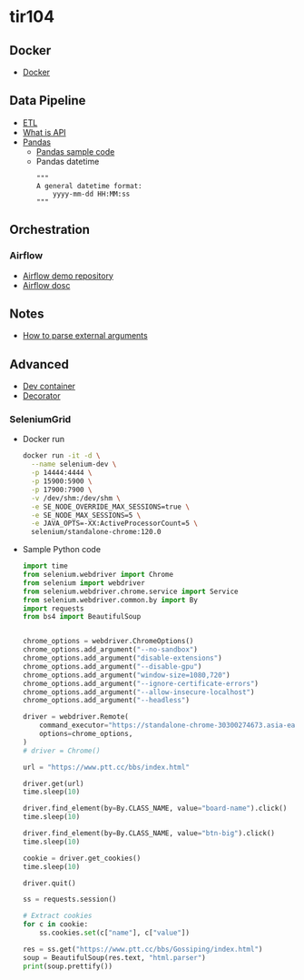 # tir104

## Docker
- [Docker](https://docs.uuboyscy.dev/docs/category/docker-tutorial)

## Data Pipeline
- [ETL](https://docs.uuboyscy.dev/docs/Data%20Pipeline/What%20is%20ETL)
- [What is API](https://docs.uuboyscy.dev/docs/intro)
- [Pandas](https://docs.uuboyscy.dev/docs/category/pandas-tutorial)
  - [Pandas sample code](https://github.com/uuboyscy/course-datamining/blob/master/module_05_Pandas_introduction/00_pandas.ipynb)
  - Pandas datetime
    ```
    """
    A general datetime format:
        yyyy-mm-dd HH:MM:ss
    """
    ```
## Orchestration
### Airflow
  - [Airflow demo repository](https://github.com/uuboyscy/airflow-demo)
  - [Airflow dosc](https://docs.uuboyscy.dev/docs/Orchestration/AirFlow/)

## Notes
  - [How to parse external arguments](https://github.com/uuboyscy/tir104/blob/main/airflow-demo/utils/parse_external_arg.py)

## Advanced
- [Dev container](https://github.com/uuboyscy/demo-devcontainer)
- [Decorator](https://github.com/uuboyscy/pycontw-2024-decorators/blob/main/PyConTW%20-%202024-PyConTW-decorators.ipynb)

### SeleniumGrid
  - Docker run
    ```bash
    docker run -it -d \
      --name selenium-dev \
      -p 14444:4444 \
      -p 15900:5900 \
      -p 17900:7900 \
      -v /dev/shm:/dev/shm \
      -e SE_NODE_OVERRIDE_MAX_SESSIONS=true \
      -e SE_NODE_MAX_SESSIONS=5 \
      -e JAVA_OPTS=-XX:ActiveProcessorCount=5 \
      selenium/standalone-chrome:120.0
    ```
  - Sample Python code
    ```python
    import time
    from selenium.webdriver import Chrome
    from selenium import webdriver
    from selenium.webdriver.chrome.service import Service
    from selenium.webdriver.common.by import By
    import requests
    from bs4 import BeautifulSoup
    
    
    chrome_options = webdriver.ChromeOptions()
    chrome_options.add_argument("--no-sandbox")
    chrome_options.add_argument("disable-extensions")
    chrome_options.add_argument("--disable-gpu")
    chrome_options.add_argument("window-size=1080,720")
    chrome_options.add_argument("--ignore-certificate-errors")
    chrome_options.add_argument("--allow-insecure-localhost")
    chrome_options.add_argument("--headless")
    
    driver = webdriver.Remote(
        command_executor="https://standalone-chrome-30300274673.asia-east1.run.app/wd/hub",
        options=chrome_options,
    )
    # driver = Chrome()
    
    url = "https://www.ptt.cc/bbs/index.html"
    
    driver.get(url)
    time.sleep(10)
    
    driver.find_element(by=By.CLASS_NAME, value="board-name").click()
    time.sleep(10)
    
    driver.find_element(by=By.CLASS_NAME, value="btn-big").click()
    time.sleep(10)
    
    cookie = driver.get_cookies()
    time.sleep(10)
    
    driver.quit()
    
    ss = requests.session()
    
    # Extract cookies
    for c in cookie:
        ss.cookies.set(c["name"], c["value"])
    
    res = ss.get("https://www.ptt.cc/bbs/Gossiping/index.html")
    soup = BeautifulSoup(res.text, "html.parser")
    print(soup.prettify())
    ```
